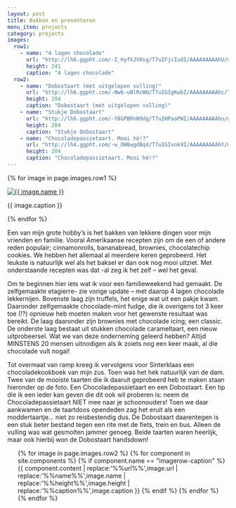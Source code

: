 ```yaml
---
layout: post
title: Bakken en presenteren
menu_item: projects
category: projects
images:
  row1:
    - name: "4 lagen chocolade"
      url: "http://lh6.ggpht.com/-I_HyfkJVOsg/T7uIFjcIudI/AAAAAAAAAhU/mKgav9f7-ho/s400/Foto1263.jpg"
      height: 241
      caption: "4 lagen chocolade"
  row2:
    - name: "Dobostaart (met uitgelopen vulling)"
      url: "http://lh6.ggpht.com/-Nw6-uBlRcWU/T7uIGIgKwbI/AAAAAAAAAhc/TrdtU46pKrs/s400/Foto1395.jpg"
      height: 204
      caption: "Dobostaart (met uitgelopen vulling)"
    - name: "Stukje Dobostaart"
      url: "http://lh6.ggpht.com/-Y8GPBRnN9dg/T7uIHPaaPWI/AAAAAAAAAho/g7vmbSGb4cc/s400/Foto1399.jpg"
      height: 204
      caption: "Stukje Dobostaart"
    - name: "Chocoladepassietaart. Mooi hé!?"
      url: "http://lh4.ggpht.com/-w_OW8wgdBq4/T7uIGIvok9I/AAAAAAAAAhY/m_WwiLo2LK8/s400/Foto1397.jpg"
      height: 204
      caption: "Chocoladepassietaart. Mooi hé!?"
---
```


{% for image in page.images.row1 %}

<div class="wp-caption alignleft"><a title="{{ image.name }}" href="{{ image.url }}"><img alt="{{ image.name }}" height="{{ image.height }}" src="{{ image.url }}" /> </a><p class="wp-caption-text">{{ image.caption }}</p></div>

{% endfor %}

Een van mijn grote hobby’s is het bakken van lekkere dingen voor mijn vrienden en familie. Vooral Amerikaanse recepten zijn om de een of andere reden populair; cinnamonrolls, bananabread, brownies, chocolatechip cookies. We hebben het allemaal al meerdere keren geprobeerd. Het leukste is natuurlijk wel als het baksel er dan ook nog mooi uitziet. Met onderstaande recepten was dat -al zeg ik het zelf – wel het geval.

Om te beginnen hier iets wat ik voor een familieweekend had gemaakt. De zelfgemaakte etagierre- zie vorige update – met daarop 4 lagen chocolade lekkernijen. Bovenste laag zijn truffels, het enige wat uit een pakje kwam. Daaronder zelfgemaakte chocolade-mint fudge, die ik overigens tot 3 keer toe (!?) opnieuw heb moeten maken voor het gewenste resultaat was bereikt. De laag daaronder zijn brownies met chocolade icing; een classic. De onderste laag bestaat uit stukken chocolade carameltaart, een nieuw uitprobeersel. Wat we van deze onderneming geleerd hebben? Altijd MINSTENS 20 mensen uitnodigen als ik zoiets nog een keer maak, al die chocolade vult nogal!

Tot overmaat van ramp kreeg ik vervolgens voor Sinterklaas een chocoladekookboek van mijn zus. Toen was het hek natuurlijk van de dam. Twee van de mooiste taarten die ik daaruit geprobeerd heb te maken staan hieronder op de foto. Een Chocoladepassietaart en een Dobostaart. Een tip die ik een ieder kan geven die dit ook wil proberen is: neem de Chocoladepassietaart NIET mee naar je schoonouders! Toen we daar aankwamen en de taartdoos opendeden zag het eruit als een moddertaartje… niet zo reisbestendig dus. De Dobostaart daarentegen is een stuk beter bestand tegen een rite met de fiets, trein en bus. Alleen de vulling was wat gesmolten jammer genoeg. Beide taarten waren heerlijk, maar ook hierbij won de Dobostaart handsdown!


<div class="imagerowcontainer">
    <ul class="imagerow">
        {% for image in page.images.row2 %}
            {% for component in site.components %} {% if component.name == "imagerow-caption" %}
                {{ component.content | replace:'%%url%%',image.url | replace:'%%name%%',image.name | replace:'%%height%%',image.height | replace:'%%caption%%',image.caption }}
            {% endif %} {% endfor %}
        {% endfor %}
    </ul>
</div>
<div class="clearer"></div>